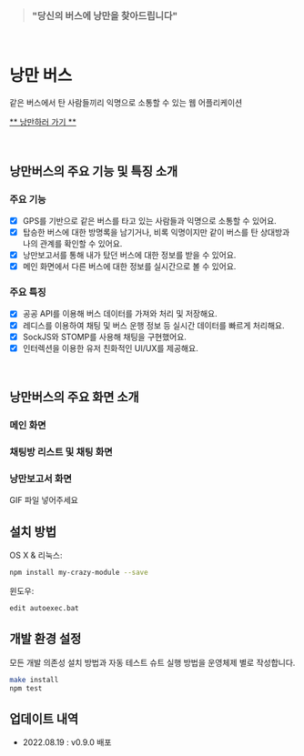 <br>

> ### **"당신의 버스에 낭만을 찾아드립니다"**

<br>


# 낭만 버스

같은 버스에서 탄 사람들끼리 익명으로 소통할 수 있는 웹 어플리케이션

[** 낭만하러 가기 **](https://i7a704.p.ssafy.io)

<br>

## 낭만버스의 주요 기능 및 특징 소개

### 주요 기능

- [x] GPS를 기반으로 같은 버스를 타고 있는 사람들과 익명으로 소통할 수 있어요.
- [x] 탑승한 버스에 대한 방명록을 남기거나, 비록 익명이지만 같이 버스를 탄 상대방과 나의 관계를 확인할 수 있어요.
- [x] 낭만보고서를 통해 내가 탔던 버스에 대한 정보를 받을 수 있어요.
- [x] 메인 화면에서 다른 버스에 대한 정보를 실시간으로 볼 수 있어요.

### 주요 특징

- [x] 공공 API를 이용해 버스 데이터를 가져와 처리 및 저장해요.
- [x] 레디스를 이용하여 채팅 및 버스 운행 정보 등 실시간 데이터를 빠르게 처리해요.
- [x] SockJS와 STOMP를 사용해 채팅을 구현했어요.
- [x] 인터렉션을 이용한 유저 친화적인 UI/UX를 제공해요.

<br>

## 낭만버스의 주요 화면 소개

### 메인 화면

### 채팅방 리스트 및 채팅 화면

### 낭만보고서 화면

GIF 파일 넣어주세요

## 설치 방법

OS X & 리눅스:

```sh
npm install my-crazy-module --save
```

윈도우:

```sh
edit autoexec.bat
```


## 개발 환경 설정

모든 개발 의존성 설치 방법과 자동 테스트 슈트 실행 방법을 운영체제 별로 작성합니다.

```sh
make install
npm test
```

## 업데이트 내역

- 2022.08.19 : v0.9.0 배포







